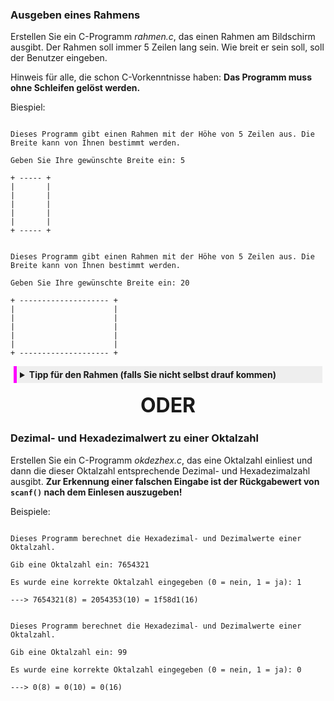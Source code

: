 ### Ausgeben eines Rahmens

Erstellen Sie ein C-Programm *rahmen.c*, das einen Rahmen am Bildschirm ausgibt. Der Rahmen soll immer 5 Zeilen lang sein. Wie breit er sein soll, soll der Benutzer eingeben.

Hinweis für alle, die schon C-Vorkenntnisse haben: **Das Programm muss ohne Schleifen gelöst werden.**

Biespiel:

```shell

Dieses Programm gibt einen Rahmen mit der Höhe von 5 Zeilen aus. Die Breite kann von Ihnen bestimmt werden.

Geben Sie Ihre gewünschte Breite ein: 5

+ ----- +
|       |
|       |
|       |
|       |
|       |
+ ----- +

```

```shell

Dieses Programm gibt einen Rahmen mit der Höhe von 5 Zeilen aus. Die Breite kann von Ihnen bestimmt werden.

Geben Sie Ihre gewünschte Breite ein: 20

+ -------------------- +
|                      |
|                      |
|                      |
|                      |
|                      |
+ -------------------- +

```

<details class="blockquote">
<summary><b>Tipp für den Rahmen (falls Sie nicht selbst drauf kommen)</b></summary>
Sie können den Rahmen mit einer Zeichenkette darstellen. Dabei ist die maximale Breite 100. Nutzen Sie <code>define</code> oder <code>const</code> und definieren Sie sich einen Rahmen mit der maximalen Breite von 100 Zeichen. Hier ein Beispiel mit einem Rahmen der maximalen Breite 5: <code>#define RAHMEN "-----"</code>
</details>

<div class="or">ODER</div>

### Dezimal- und Hexadezimalwert zu einer Oktalzahl

Erstellen Sie ein C-Programm *okdezhex.c*, das eine Oktalzahl einliest und dann die dieser Oktalzahl entsprechende Dezimal- und Hexadezimalzahl ausgibt. **Zur Erkennung einer falschen Eingabe ist der Rückgabewert von `scanf()` nach dem Einlesen auszugeben!**

Beispiele:

```shell

Dieses Programm berechnet die Hexadezimal- und Dezimalwerte einer Oktalzahl.

Gib eine Oktalzahl ein: 7654321

Es wurde eine korrekte Oktalzahl eingegeben (0 = nein, 1 = ja): 1

---> 7654321(8) = 2054353(10) = 1f58d1(16)

```

```shell

Dieses Programm berechnet die Hexadezimal- und Dezimalwerte einer Oktalzahl.

Gib eine Oktalzahl ein: 99

Es wurde eine korrekte Oktalzahl eingegeben (0 = nein, 1 = ja): 0

---> 0(8) = 0(10) = 0(16)

```

<style>
.or {
    text-align:center;
    margin:1rem;
    font-size:2rem;
    font-weight: bold;
}

blockquote, .blockquote {
    background:#EEE;
    padding:5px;
    margin: 5px;
    border-left: 5px solid magenta;
}

code.hljs {
    background: #EEE;
}
</style>
